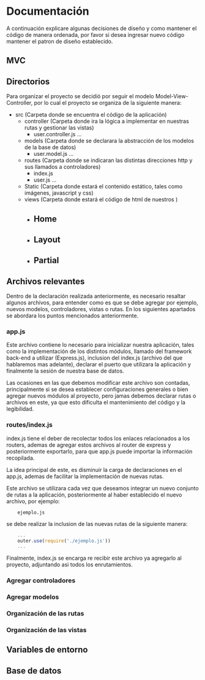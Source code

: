 # Documentación
A continuación explicare algunas decisiones de diseño y como mantener el código de manera ordenada, por favor si desea ingresar nuevo código mantener el patron de diseño establecido.

## MVC

## Directorios
Para organizar el proyecto se decidió por seguir el modelo Model-View-Controller, por lo cual el proyecto se organiza de la siguiente manera: 

- src (Carpeta donde se encuentra el código de la aplicación)
    - controller (Carpeta donde ira la lógica a implementar en nuestras rutas y gestionar las vistas)
        - user.controller.js
        ...
    - models (Carpeta donde se declarara la abstracción de los modelos de la base de datos)
        - user.model.js
        ...
    - routes (Carpeta donde se indicaran las distintas direcciones http y sus llamados a controladores)
        - index.js
        - user.js
        ...
    - Static (Carpeta donde estará el contenido estático, tales como imágenes, javascript y css)
    - views (Carpeta donde estará el código de html de nuestros )
        - Home 
            -
        - Layout
            -
        - Partial
            -

## Archivos relevantes
Dentro de la declaración realizada anteriormente, es necesario resaltar algunos archivos, para entender como es que se debe agregar por ejemplo, nuevos modelos, controladores, vistas o rutas.
En los siguientes apartados se abordara los puntos mencionados anteriormente.

### app.js
Este archivo contiene lo necesario para inicializar nuestra aplicación, tales como la implementación de los distintos módulos, llamado del framework back-end a utilizar (Express.js), inclusion del index.js (archivo del que hablaremos mas adelante), declarar el puerto que utilizara la aplicación y finalmente la sesión de nuestra base de datos.

Las ocasiones en las que debemos modificar este archivo son contadas, principalmente si se desea establecer configuraciones generales o bien agregar nuevos módulos al proyecto, pero jamas debemos declarar rutas o archivos en este, ya que esto dificulta el mantenimiento del código y la legibilidad.

### routes/index.js
index.js tiene el deber de recolectar todos los enlaces relacionados a los routers, ademas de agregar estos archivos al router de express y posteriormente exportarlo, para que app.js puede importar la información recopilada.

La idea principal de este, es disminuir la carga de declaraciones en el app.js, ademas de facilitar la implementación de nuevas rutas.

Este archivo se utilizara cada vez que deseamos integrar un nuevo conjunto de rutas a la aplicación, posteriormente al haber establecido el nuevo archivo, por ejemplo:

```
    ejemplo.js
```
se debe realizar la inclusion de las nuevas rutas de la siguiente manera:

```javascript
    ...
    outer.use(require('./ejemplo.js'))
    ...
```
Finalmente, index.js se encarga re recibir este archivo ya agregarlo al proyecto, adjuntando asi todos los enrutamientos.

### Agregar controladores

### Agregar modelos

### Organización de las rutas

### Organización de las vistas

## Variables de entorno

## Base de datos
